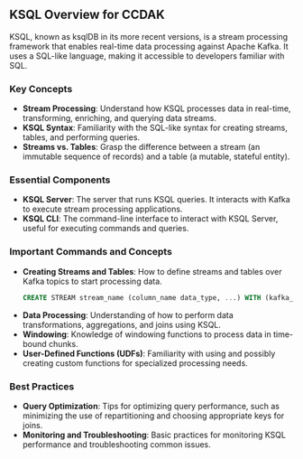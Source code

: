 ## KSQL Overview for CCDAK

KSQL, known as ksqlDB in its more recent versions, is a stream processing framework that enables real-time data processing against Apache Kafka. It uses a SQL-like language, making it accessible to developers familiar with SQL.

### Key Concepts

- **Stream Processing**: Understand how KSQL processes data in real-time, transforming, enriching, and querying data streams.
- **KSQL Syntax**: Familiarity with the SQL-like syntax for creating streams, tables, and performing queries.
- **Streams vs. Tables**: Grasp the difference between a stream (an immutable sequence of records) and a table (a mutable, stateful entity).

### Essential Components

- **KSQL Server**: The server that runs KSQL queries. It interacts with Kafka to execute stream processing applications.
- **KSQL CLI**: The command-line interface to interact with KSQL Server, useful for executing commands and queries.

### Important Commands and Concepts

- **Creating Streams and Tables**: How to define streams and tables over Kafka topics to start processing data.
    ```sql
    CREATE STREAM stream_name (column_name data_type, ...) WITH (kafka_topic='topic_name', value_format='format', ...);
    ```
- **Data Processing**: Understanding of how to perform data transformations, aggregations, and joins using KSQL.
- **Windowing**: Knowledge of windowing functions to process data in time-bound chunks.
- **User-Defined Functions (UDFs)**: Familiarity with using and possibly creating custom functions for specialized processing needs.

### Best Practices

- **Query Optimization**: Tips for optimizing query performance, such as minimizing the use of repartitioning and choosing appropriate keys for joins.
- **Monitoring and Troubleshooting**: Basic practices for monitoring KSQL performance and troubleshooting common issues.

